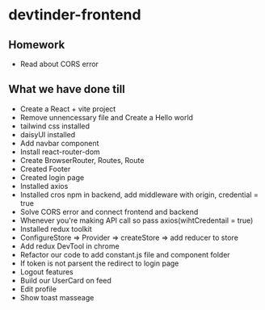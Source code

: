 # devtinder-frontend

## Homework
- Read about CORS error






## What we have done till 
- Create a React + vite project
- Remove unnencessary file and Create a Hello world
- tailwind css installed
- daisyUI installed
- Add navbar component
- Install react-router-dom
- Create BrowserRouter, Routes, Route
- Created Footer
- Created login page
- Installed axios 
- Installed cros npm in backend, add middleware with origin, credential = true
- Solve CORS error and connect frontend and backend 
- Whenever you're making API call so pass axios(wihtCredentail = true)
- Installed redux toolkit
- ConfigureStore => Provider => createStore => add reducer to store
- Add redux DevTool in chrome
- Refactor our code to add constant.js file and component folder
- If token is not parsent the redirect to login page
- Logout features
- Build our UserCard on feed
- Edit profile 
- Show toast masseage



